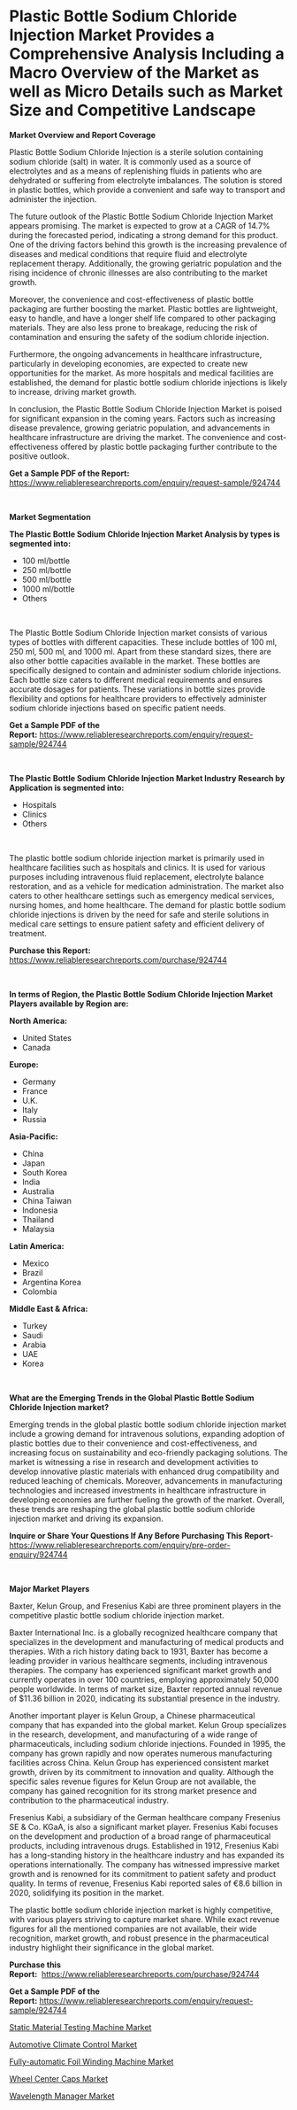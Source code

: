 <p><h1>Plastic Bottle Sodium Chloride Injection Market Provides a Comprehensive Analysis Including a Macro Overview of the Market as well as Micro Details such as Market Size and Competitive Landscape</h1></p><p><strong>Market Overview and Report Coverage</strong></p>
<p><p>Plastic Bottle Sodium Chloride Injection is a sterile solution containing sodium chloride (salt) in water. It is commonly used as a source of electrolytes and as a means of replenishing fluids in patients who are dehydrated or suffering from electrolyte imbalances. The solution is stored in plastic bottles, which provide a convenient and safe way to transport and administer the injection.</p><p>The future outlook of the Plastic Bottle Sodium Chloride Injection Market appears promising. The market is expected to grow at a CAGR of 14.7% during the forecasted period, indicating a strong demand for this product. One of the driving factors behind this growth is the increasing prevalence of diseases and medical conditions that require fluid and electrolyte replacement therapy. Additionally, the growing geriatric population and the rising incidence of chronic illnesses are also contributing to the market growth.</p><p>Moreover, the convenience and cost-effectiveness of plastic bottle packaging are further boosting the market. Plastic bottles are lightweight, easy to handle, and have a longer shelf life compared to other packaging materials. They are also less prone to breakage, reducing the risk of contamination and ensuring the safety of the sodium chloride injection.</p><p>Furthermore, the ongoing advancements in healthcare infrastructure, particularly in developing economies, are expected to create new opportunities for the market. As more hospitals and medical facilities are established, the demand for plastic bottle sodium chloride injections is likely to increase, driving market growth.</p><p>In conclusion, the Plastic Bottle Sodium Chloride Injection Market is poised for significant expansion in the coming years. Factors such as increasing disease prevalence, growing geriatric population, and advancements in healthcare infrastructure are driving the market. The convenience and cost-effectiveness offered by plastic bottle packaging further contribute to the positive outlook.</p></p>
<p><strong>Get a Sample PDF of the Report:</strong> <a href="https://www.reliableresearchreports.com/enquiry/request-sample/924744">https://www.reliableresearchreports.com/enquiry/request-sample/924744</a></p>
<p>&nbsp;</p>
<p><strong>Market Segmentation</strong></p>
<p><strong>The Plastic Bottle Sodium Chloride Injection Market Analysis by types is segmented into:</strong></p>
<p><ul><li>100 ml/bottle</li><li>250 ml/bottle</li><li>500 ml/bottle</li><li>1000 ml/bottle</li><li>Others</li></ul></p>
<p>&nbsp;</p>
<p><p>The Plastic Bottle Sodium Chloride Injection market consists of various types of bottles with different capacities. These include bottles of 100 ml, 250 ml, 500 ml, and 1000 ml. Apart from these standard sizes, there are also other bottle capacities available in the market. These bottles are specifically designed to contain and administer sodium chloride injections. Each bottle size caters to different medical requirements and ensures accurate dosages for patients. These variations in bottle sizes provide flexibility and options for healthcare providers to effectively administer sodium chloride injections based on specific patient needs.</p></p>
<p><strong>Get a Sample PDF of the Report:</strong>&nbsp;<a href="https://www.reliableresearchreports.com/enquiry/request-sample/924744">https://www.reliableresearchreports.com/enquiry/request-sample/924744</a></p>
<p>&nbsp;</p>
<p><strong>The Plastic Bottle Sodium Chloride Injection Market Industry Research by Application is segmented into:</strong></p>
<p><ul><li>Hospitals</li><li>Clinics</li><li>Others</li></ul></p>
<p>&nbsp;</p>
<p><p>The plastic bottle sodium chloride injection market is primarily used in healthcare facilities such as hospitals and clinics. It is used for various purposes including intravenous fluid replacement, electrolyte balance restoration, and as a vehicle for medication administration. The market also caters to other healthcare settings such as emergency medical services, nursing homes, and home healthcare. The demand for plastic bottle sodium chloride injections is driven by the need for safe and sterile solutions in medical care settings to ensure patient safety and efficient delivery of treatment.</p></p>
<p><strong>Purchase this Report:</strong>&nbsp; <a href="https://www.reliableresearchreports.com/purchase/924744">https://www.reliableresearchreports.com/purchase/924744</a></p>
<p>&nbsp;</p>
<p><strong>In terms of Region, the Plastic Bottle Sodium Chloride Injection Market Players available by Region are:</strong></p>
<p>
    <p> <strong> North America: </strong>
        <ul>
            <li>United States</li>
            <li>Canada</li>
        </ul>
        </p> 
    <p> <strong> Europe: </strong>
        <ul>
            <li>Germany</li>
            <li>France</li>
            <li>U.K.</li>
            <li>Italy</li>
            <li>Russia</li>
        </ul>
        </p> 
    <p> <strong> Asia-Pacific: </strong>
        <ul>
            <li>China</li>
            <li>Japan</li>
            <li>South Korea</li>
            <li>India</li>
            <li>Australia</li>
            <li>China Taiwan</li>
            <li>Indonesia</li>
            <li>Thailand</li>
            <li>Malaysia</li>
        </ul>
        </p> 
    <p> <strong> Latin America: </strong>
        <ul>
            <li>Mexico</li>
            <li>Brazil</li>
            <li>Argentina Korea</li>
            <li>Colombia</li>
        </ul>
        </p> 
    <p> <strong> Middle East & Africa: </strong>
        <ul>
            <li>Turkey</li>
            <li>Saudi</li>
            <li>Arabia</li>
            <li>UAE</li>
            <li>Korea</li>
        </ul>
    </p>
    </p>
<p>&nbsp;</p>
<p><strong>What are the Emerging Trends in the Global Plastic Bottle Sodium Chloride Injection market?</strong></p>
<p><p>Emerging trends in the global plastic bottle sodium chloride injection market include a growing demand for intravenous solutions, expanding adoption of plastic bottles due to their convenience and cost-effectiveness, and increasing focus on sustainability and eco-friendly packaging solutions. The market is witnessing a rise in research and development activities to develop innovative plastic materials with enhanced drug compatibility and reduced leaching of chemicals. Moreover, advancements in manufacturing technologies and increased investments in healthcare infrastructure in developing economies are further fueling the growth of the market. Overall, these trends are reshaping the global plastic bottle sodium chloride injection market and driving its expansion.</p></p>
<p><strong>Inquire or Share Your Questions If Any Before Purchasing This Report</strong>- <a href="https://www.reliableresearchreports.com/enquiry/pre-order-enquiry/924744">https://www.reliableresearchreports.com/enquiry/pre-order-enquiry/924744</a></p>
<p>&nbsp;</p>
<p><strong>Major Market Players</strong></p>
<p><p>Baxter, Kelun Group, and Fresenius Kabi are three prominent players in the competitive plastic bottle sodium chloride injection market.</p><p>Baxter International Inc. is a globally recognized healthcare company that specializes in the development and manufacturing of medical products and therapies. With a rich history dating back to 1931, Baxter has become a leading provider in various healthcare segments, including intravenous therapies. The company has experienced significant market growth and currently operates in over 100 countries, employing approximately 50,000 people worldwide. In terms of market size, Baxter reported annual revenue of $11.36 billion in 2020, indicating its substantial presence in the industry.</p><p>Another important player is Kelun Group, a Chinese pharmaceutical company that has expanded into the global market. Kelun Group specializes in the research, development, and manufacturing of a wide range of pharmaceuticals, including sodium chloride injections. Founded in 1995, the company has grown rapidly and now operates numerous manufacturing facilities across China. Kelun Group has experienced consistent market growth, driven by its commitment to innovation and quality. Although the specific sales revenue figures for Kelun Group are not available, the company has gained recognition for its strong market presence and contribution to the pharmaceutical industry.</p><p>Fresenius Kabi, a subsidiary of the German healthcare company Fresenius SE & Co. KGaA, is also a significant market player. Fresenius Kabi focuses on the development and production of a broad range of pharmaceutical products, including intravenous drugs. Established in 1912, Fresenius Kabi has a long-standing history in the healthcare industry and has expanded its operations internationally. The company has witnessed impressive market growth and is renowned for its commitment to patient safety and product quality. In terms of revenue, Fresenius Kabi reported sales of €8.6 billion in 2020, solidifying its position in the market.</p><p>The plastic bottle sodium chloride injection market is highly competitive, with various players striving to capture market share. While exact revenue figures for all the mentioned companies are not available, their wide recognition, market growth, and robust presence in the pharmaceutical industry highlight their significance in the global market.</p></p>
<p><strong>Purchase this Report:</strong>&nbsp;&nbsp;<a href="https://www.reliableresearchreports.com/purchase/924744">https://www.reliableresearchreports.com/purchase/924744</a></p>
<p></p>
<p><strong>Get a Sample PDF of the Report:</strong>&nbsp;<a href="https://www.reliableresearchreports.com/enquiry/request-sample/924744">https://www.reliableresearchreports.com/enquiry/request-sample/924744</a></p>
<p><p><a href="https://www.linkedin.com/pulse/static-material-testing-machine-market-research-report-provides-83rtc/">Static Material Testing Machine Market</a></p><p><a href="https://medium.com/@vincentalvarez1980/automotive-climate-control-market-size-growth-forecast-2023-2030-80893e6ef374">Automotive Climate Control Market</a></p><p><a href="https://www.linkedin.com/pulse/fully-automatic-foil-winding-machine-market-size-growth-b4fwe/">Fully-automatic Foil Winding Machine Market</a></p><p><a href="https://medium.com/@dennismurphy47/wheel-center-caps-market-size-growth-forecast-2023-2030-15c2cebe6a76">Wheel Center Caps Market</a></p><p><a href="https://www.linkedin.com/pulse/wavelength-manager-market-research-report-provides-thorough-industry-vbptc/">Wavelength Manager Market</a></p></p>